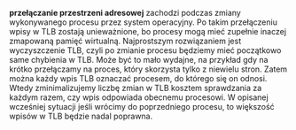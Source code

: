**przełączanie przestrzeni adresowej** zachodzi podczas zmiany wykonywanego procesu przez system operacyjny.
Po takim przełączeniu wpisy w TLB zostają unieważnione, bo procesy mogą mieć zupełnie inaczej zmapowaną pamięć wirtualną.
Najprostszym rozwiązaniem jest wyczyszczenie TLB, czyli po zmianie procesu będziemy mieć początkowo
same chybienia w TLB.
Może być to mało wydajne, na przykład gdy na krótko przełączamy na proces, który skorzysta tylko z niewielu stron.
Zatem można każdy wpis TLB oznaczać procesem, do którego się on odnosi.
Wtedy zminimalizujemy liczbę zmian w TLB kosztem sprawdzania za każdym razem, czy wpis odpowiada obecnemu procesowi.
W opisanej wcześniej sytuacji jeśli wrócimy do poprzedniego procesu, to większość wpisów w TLB będzie nadal poprawna.

